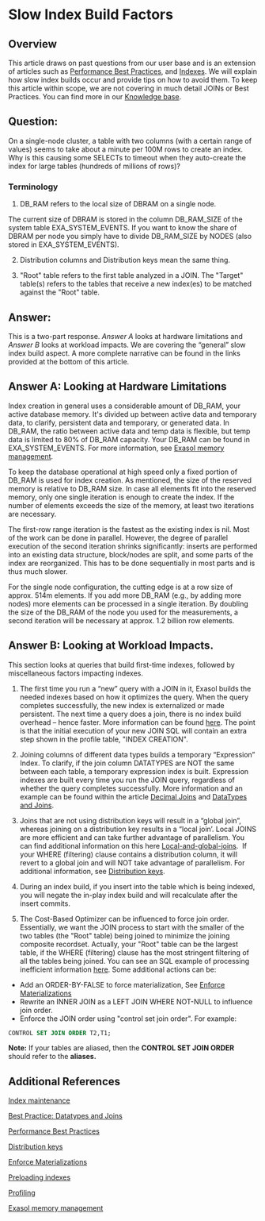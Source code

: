 # Slow Index Build Factors 
## Overview

This article draws on past questions from our user base and is an extension of articles such as [Performance Best Practices](https://docs.exasol.com/performance/best_practices.htm), and [Indexes](https://exasol.my.site.com/s/article/Indexes). We will explain how slow index builds occur and provide tips on how to avoid them. To keep this article within scope, we are not covering in much detail JOINs or Best Practices. You can find more in our [Knowledge base](https://exasol.my.site.com/s/).

## Question:

On a single-node cluster, a table with two columns (with a certain range of values) seems to take about a minute per 100M rows to create an index. Why is this causing some SELECTs to timeout when they auto-create the index for large tables (hundreds of millions of rows)? 

### Terminology

1. DB_RAM refers to the local size of DBRAM on a single node.

The current size of DBRAM is stored in the column DB_RAM_SIZE of the system table EXA_SYSTEM_EVENTS. If you want to know the share of DBRAM per node you simply have to divide DB_RAM_SIZE by NODES (also stored in EXA_SYSTEM_EVENTS).

2. Distribution columns and Distribution keys mean the same thing.

3. "Root" table refers to the first table analyzed in a JOIN. The "Target" table(s) refers to the tables that receive a new index(es) to be matched against the "Root" table. 

## Answer:

This is a two-part response. *Answer A* looks at hardware limitations and *Answer B* looks at workload impacts. We are covering the “general” slow index build aspect. A more complete narrative can be found in the links provided at the bottom of this article.

## Answer A: Looking at Hardware Limitations

Index creation in general uses a considerable amount of DB_RAM, your active database memory. It's divided up between active data and temporary data, to clarify, persistent data and temporary, or generated data. In DB_RAM, the ratio between active data and temp data is flexible, but temp data is limited to 80% of DB_RAM capacity. Your DB_RAM can be found in EXA_SYSTEM_EVENTS. For more information, see [Exasol memory management](https://exasol.my.site.com/s/article/Overview-of-Exasol-s-data-and-memory-management).

To keep the database operational at high speed only a fixed portion of DB_RAM is used for index creation. As mentioned, the size of the reserved memory is relative to DB_RAM size. In case all elements fit into the reserved memory, only one single iteration is enough to create the index. If the number of elements exceeds the size of the memory, at least two iterations are necessary.

The first-row range iteration is the fastest as the existing index is nil. Most of the work can be done in parallel. However, the degree of parallel execution of the second iteration shrinks significantly: inserts are performed into an existing data structure, block/nodes are split, and some parts of the index are reorganized. This has to be done sequentially in most parts and is thus much slower.

For the single node configuration, the cutting edge is at a row size of approx. 514m elements. If you add more DB_RAM (e.g., by adding more nodes) more elements can be processed in a single iteration. By doubling the size of the DB_RAM of the node you used for the measurements, a second iteration will be necessary at approx. 1.2 billion row elements.

## Answer B: Looking at Workload Impacts.

This section looks at queries that build first-time indexes, followed by miscellaneous factors impacting indexes.

1. The first time you run a “new” query with a JOIN in it, Exasol builds the needed indexes based on how it optimizes the query. When the query completes successfully, the new index is externalized or made persistent. The next time a query does a join, there is no index build overhead – hence faster. More information can be found [here](https://exasol.my.site.com/s/article/Indexes). The point is that the initial execution of your new JOIN SQL will contain an extra step shown in the profile table, "INDEX CREATION".
2. Joining columns of different data types builds a temporary “Expression” Index. To clarify, if the join column DATATYPES are NOT the same between each table, a temporary expression index is built. Expression indexes are built every time you run the JOIN query, regardless of whether the query completes successfully. More information and an example can be found within the article [Decimal Joins](https://exasol.my.site.com/s/article/What-happens-when-I-JOIN-DECIMAL-datatypes-of-various-sizes?) and [DataTypes and Joins](https://exasol.my.site.com/s/article/Best-practice-Datatypes-and-Joins).

3. Joins that are not using distribution keys will result in a “global join”, whereas joining on a distribution key results in a “local join’. Local JOINS are more efficient and can take further advantage of parallelism. You can find additional information on this here [Local-and-global-joins](https://exasol.my.site.com/s/article/Local-and-Global-Joins).  If your WHERE (filtering) clause contains a distribution column, it will revert to a global join and will NOT take advantage of parallelism. For additional information, see [Distribution keys](https://www.exasol.com/resource/how-to-get-distribution-right-in-our-analytics-database/). 

4. During an index build, if you insert into the table which is being indexed, you will negate the in-play index build and will recalculate after the insert commits.
5. The Cost-Based Optimizer can be influenced to force join order. Essentially, we want the JOIN process to start with the smaller of the two tables (the "Root" table) being joined to minimize the joining composite recordset. Actually, your "Root" table can be the largest table, if the WHERE (filtering) clause has the most stringent filtering of all the tables being joined. You can see an SQL example of processing inefficient information [here](https://docs.exasol.com/performance/profiling.htm). Some additional actions can be:
* Add an ORDER-BY-FALSE to force materialization, See [Enforce Materializations](https://exasol.my.site.com/s/article/Enforcing-materializations-with-ORDER-BY-FALSE-in-subselects-views-or-CTEs)
* Rewrite an INNER JOIN as a LEFT JOIN WHERE NOT-NULL to influence join order.
* Enforce the JOIN order using "control set join order". For example: 
```sql
CONTROL SET JOIN ORDER T2,T1;
```

**Note:** If your tables are aliased, then the **CONTROL SET JOIN ORDER** should refer to the **aliases.**

## Additional References

[Index maintenance](https://exasol.my.site.com/s/article/Indexes)

[Best Practice: Datatypes and Joins](https://exasol.my.site.com/s/article/Best-practice-Datatypes-and-Joins)

[Performance Best Practices](https://docs.exasol.com/performance/best_practices.htm)

[Distribution keys](https://www.exasol.com/resource/how-to-get-distribution-right-in-our-analytics-database/)

[Enforce Materializations](https://exasol.my.site.com/s/article/Enforcing-materializations-with-ORDER-BY-FALSE-in-subselects-views-or-CTEs)

[Preloading indexes](https://docs.exasol.com/sql/preload.htm.)

[Profiling](https://docs.exasol.com/performance/profiling.htm)

[Exasol memory management](https://exasol.my.site.com/s/article/Overview-of-Exasol-s-data-and-memory-management)

